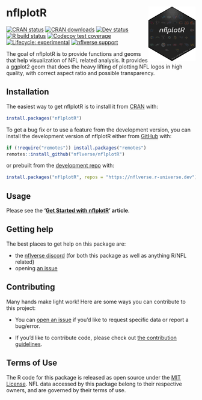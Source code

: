 
<!-- README.md is generated from README.Rmd. Please edit that file -->

# nflplotR <a href='https://nflplotr.nflverse.com'><img src='man/figures/logo.png' align="right" width="25%" min-width="120px" /></a>

<!-- badges: start -->

[![CRAN
status](https://img.shields.io/cran/v/nflplotR?style=flat-square&logo=R&label=CRAN)](https://CRAN.R-project.org/package=nflplotR)
[![CRAN
downloads](http://cranlogs.r-pkg.org/badges/grand-total/nflplotR)](https://CRAN.R-project.org/package=nflplotR)
[![Dev
status](https://img.shields.io/github/r-package/v/nflverse/nflplotR/main?label=dev%20version&style=flat-square&logo=github)](https://nflplotr.nflverse.com)
[![R build
status](https://img.shields.io/github/workflow/status/nflverse/nflplotR/R-CMD-check?label=R%20check&style=flat-square&logo=github)](https://github.com/nflverse/nflplotR/actions)
[![Codecov test
coverage](https://codecov.io/gh/nflverse/nflplotR/branch/main/graph/badge.svg)](https://app.codecov.io/gh/nflverse/nflplotR?branch=main)
[![Lifecycle:
experimental](https://img.shields.io/badge/lifecycle-experimental-orange.svg?style=flat-square)](https://lifecycle.r-lib.org/articles/stages.html)
[![nflverse
support](https://img.shields.io/discord/789805604076126219?color=7289da&label=nflverse%20support&logo=discord&logoColor=fff&style=flat-square)](https://discord.com/invite/5Er2FBnnQa)
<!-- badges: end -->

The goal of nflplotR is to provide functions and geoms that help
visualization of NFL related analysis. It provides a ggplot2 geom that
does the heavy lifting of plotting NFL logos in high quality, with
correct aspect ratio and possible transparency.

## Installation

The easiest way to get nflplotR is to install it from
[CRAN](https://cran.r-project.org/package=nflplotR) with:

``` r
install.packages("nflplotR")
```

To get a bug fix or to use a feature from the development version, you
can install the development version of nflplotR either from
[GitHub](https://github.com/nflverse/nflplotR/) with:

``` r
if (!require("remotes")) install.packages("remotes")
remotes::install_github("nflverse/nflplotR")
```

or prebuilt from the [development repo](https://nflverse.r-universe.dev)
with:

``` r
install.packages("nflplotR", repos = "https://nflverse.r-universe.dev")
```

## Usage

Please see the **‘[Get Started with
nflplotR](https://nflplotr.nflverse.com/articles/nflplotR.html)’
article**.

## Getting help

The best places to get help on this package are:

-   the [nflverse discord](https://discord.com/invite/5Er2FBnnQa) (for
    both this package as well as anything R/NFL related)
-   opening [an
    issue](https://github.com/nflverse/nflplotR/issues/new/choose)

## Contributing

Many hands make light work! Here are some ways you can contribute to
this project:

-   You can [open an
    issue](https://github.com/nflverse/nflplotR/issues/new/choose) if
    you’d like to request specific data or report a bug/error.

-   If you’d like to contribute code, please check out [the contribution
    guidelines](https://nflplotr.nflverse.com/CONTRIBUTING.html).

## Terms of Use

The R code for this package is released as open source under the [MIT
License](https://nflplotr.nflverse.com/LICENSE.html). NFL data accessed
by this package belong to their respective owners, and are governed by
their terms of use.
